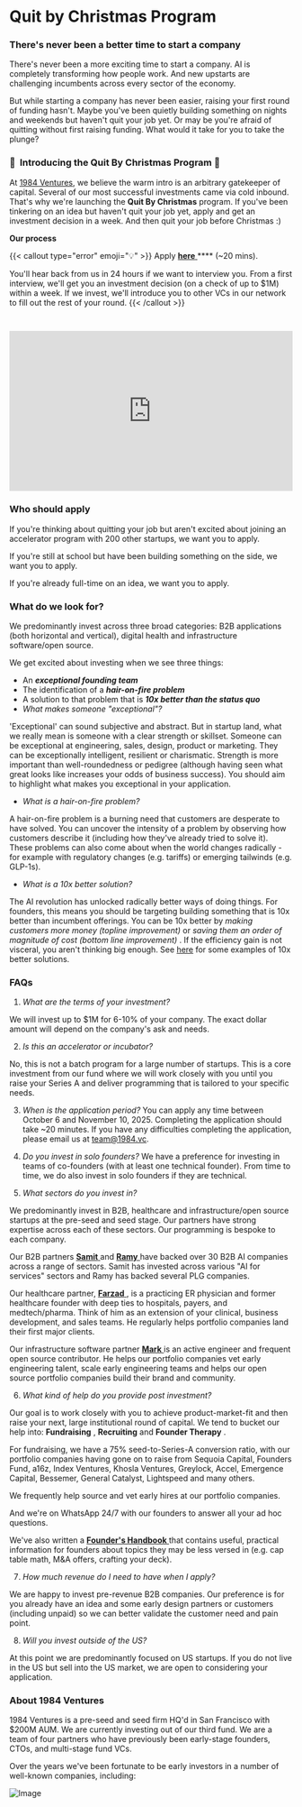 # Quit by Christmas Program

### There's never been a better time to start a company

There's never been a more exciting time to start a company. AI is completely transforming how people work. And new upstarts are challenging incumbents across every sector of the economy.

But while starting a company has never been easier, raising your first round of funding hasn't. Maybe you've been quietly building something on nights and weekends but haven't quit your job yet. Or may be you're afraid of quitting without first raising funding. What would it take for you to take the plunge?

### 🎄  **Introducing the**  **Quit By Christmas**  **Program** 🎄


At [1984 Ventures](/), we believe the warm intro is an arbitrary gatekeeper of capital. Several of our most successful investments came via cold inbound. That's why we're launching the  **Quit By Christmas**  program. If you've been tinkering on an idea but haven't quit your job yet, apply and get an investment decision in a week. And then quit your job before Christmas :) 

 **Our process** 

{{< callout type="error" emoji="💡" >}}
Apply [ **here** ](https://apply.1984.vc/) **** (~20 mins). 

You'll hear back from us in 24 hours if we want to interview you. From a first interview, we'll get you an investment decision (on a check of up to $1M) within a week. If we invest, we'll introduce you to other VCs in our network to fill out the rest of your round. 
{{< /callout >}}


<div style="position: relative; margin-top: 3em; padding-bottom: 56.25%; height: 0;"><iframe src="https://www.loom.com/embed/e5030cfed89640988c8f9b947cc1e4d3?sid=eabfc847-7d37-401d-82e1-e8fed6105d20" frameborder="0" webkitallowfullscreen mozallowfullscreen allowfullscreen style="position: absolute; top: 0; left: 0; width: 100%; height: 100%;"></iframe></div>


###  **Who should apply** 


If you're thinking about quitting your job but aren't excited about joining an accelerator program with 200 other startups, we want you to apply.

If you're still at school but have been building something on the side, we want you to apply.

If you're already full-time on an idea, we want you to apply.

###  **What do we look for?** 


We predominantly invest across three broad categories: B2B applications (both horizontal and vertical), digital health and infrastructure software/open source. 

We get excited about investing when we see three things:

- An  ***exceptional founding team*** 
- The identification of a  ***hair-on-fire problem*** 
- A solution to that problem that is  ***10x better than the status quo*** 
-  *What makes someone "exceptional"?*

  'Exceptional' can sound subjective and abstract. But in startup land, what we really mean is someone with a clear strength or skillset. Someone can be exceptional at engineering, sales, design, product or marketing. They can be exceptionally intelligent, resilient or charismatic. Strength is more important than well-roundedness or pedigree (although having seen what great looks like increases your odds of business success). You should aim to highlight what makes you exceptional in your application.

-  *What is a hair-on-fire problem?*

A hair-on-fire problem is a burning need that customers are desperate to have solved. You can uncover the intensity of a problem by observing how customers describe it (including how they've already tried to solve it). These problems can also come about when the world changes radically - for example with regulatory changes (e.g. tariffs) or emerging tailwinds (e.g. GLP-1s). 

-  *What is a 10x better solution?*

  The AI revolution has unlocked radically better ways of doing things. For founders, this means you should be targeting building something that is 10x better than incumbent offerings. You can be 10x better by  *making customers more money (topline improvement)*  or  *saving them an order of magnitude of cost (bottom line improvement)* . If the efficiency gain is not visceral, you aren't thinking big enough. See [here](https://samit-kalra.com/blog/how-to-find-a-good-startup-idea) for some examples of 10x better solutions.

###  **FAQs** 

1.  *What are the terms of your investment?* 

We will invest up to $1M for 6-10% of your company. The exact dollar amount will depend on the company's ask and needs.

2.  *Is this an accelerator or incubator?*

No, this is not a batch program for a large number of startups. This is a core investment from our fund where we will work closely with you until you raise your Series A and deliver programming that is tailored to your specific needs.

3.  *When is the application period?* You can apply any time between October 6 and November 10, 2025. Completing the application should take ~20 minutes. If you have any difficulties completing the application, please email us at team@1984.vc. 

4.  *Do you invest in solo founders?* We have a preference for investing in teams of co-founders (with at least one technical founder). From time to time, we do also invest in solo founders if they are technical.

5.  *What sectors do you invest in?*

We predominantly invest in B2B, healthcare and infrastructure/open source startups at the pre-seed and seed stage. Our partners have strong expertise across each of these sectors. Our programming is bespoke to each company.

Our B2B partners [ **Samit** ](https://www.linkedin.com/in/samit-kalra-a6179365/) and [ **Ramy** ](https://www.linkedin.com/in/ramyadeeb/) have backed over 30 B2B AI companies across a range of sectors. Samit has invested across various "AI for services" sectors and Ramy has backed several PLG companies.

Our healthcare partner, [ **Farzad** ](https://www.linkedin.com/in/farzadsoleimani/), is a practicing ER physician and former healthcare founder with deep ties to hospitals, payers, and medtech/pharma. Think of him as an extension of your clinical, business development, and sales teams. He regularly helps portfolio companies land their first major clients.

Our infrastructure software partner [ **Mark** ](https://mdp.github.io/) is an active engineer and frequent open source contributor. He helps our portfolio companies vet early engineering talent, scale early engineering teams and helps our open source portfolio companies build their brand and community. 

6.  *What kind of help do you provide post investment?*

Our goal is to work closely with you to achieve product-market-fit and then raise your next, large institutional round of capital. We tend to bucket our help into:  **Fundraising** ,  **Recruiting**  and  **Founder Therapy** .

For fundraising, we have a 75% seed-to-Series-A conversion ratio, with our portfolio companies having gone on to raise from Sequoia Capital, Founders Fund, a16z, Index Ventures, Khosla Ventures, Greylock, Accel, Emergence Capital, Bessemer, General Catalyst, Lightspeed and many others.

We frequently help source and vet early hires at our portfolio companies.

And we're on WhatsApp 24/7 with our founders to answer all your ad hoc questions.

We've also written a [ **Founder's Handbook** ](/docs/founders-handbook/) that contains useful, practical information for founders about topics they may be less versed in (e.g. cap table math, M&A offers, crafting your deck).

7.  *How much revenue do I need to have when I apply?*

We are happy to invest pre-revenue B2B companies. Our preference is for you already have an idea and some early design partners or customers (including unpaid) so we can better validate the customer need and pain point. 

8.  *Will you invest outside of the US?*

At this point we are predominantly focused on US startups. If you do not live in the US but sell into the US market, we are open to considering your application.

###  **About 1984 Ventures** 

1984 Ventures is a pre-seed and seed firm HQ'd in San Francisco with $200M AUM. We are currently investing out of our third fund. We are a team of four partners who have previously been early-stage founders, CTOs, and multi-stage fund VCs.

Over the years we've been fortunate to be early investors in a number of well-known companies, including:

![Image](/images/blog/portco-list-2025.png)

